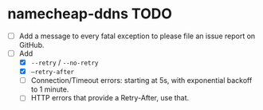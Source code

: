 # namecheap-ddns TODO

* [ ] Add a message to every fatal exception to please file an issue report on GitHub.
* [ ] Add 
  * [x] `--retry` / `--no-retry`
  * [x]  `–retry-after` 
    * [ ] Connection/Timeout errors: starting at 5s, with exponential backoff to 1 minute.
    * [ ] HTTP errors that provide a Retry-After, use that.